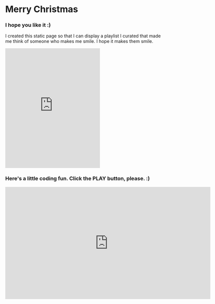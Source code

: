 # Merry Christmas
### I hope you like it :)

I created this static page so that I can display a playlist I curated that made me think of someone who makes me smile. I hope it makes them smile. 

<iframe src="https://open.spotify.com/embed/playlist/7fjFcJ7jxsMeuKLJiDc0Yf" width="300" height="380" frameborder="0" allowtransparency="true" allow="encrypted-media"></iframe>


### Here's a little coding fun. Click the PLAY button, please. :) 

<iframe src="https://trinket.io/embed/python/7ec995118a?showInstructions=true" width="650" height="356" frameborder="0" marginwidth="0" marginheight="0" allowfullscreen></iframe>
